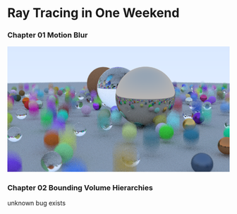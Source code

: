 # Ray Tracing in One Weekend

### Chapter 01 Motion Blur

![Chapter01](Chapter01/output.png)

### Chapter 02 Bounding Volume Hierarchies

unknown bug exists 